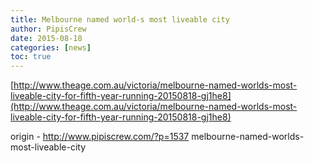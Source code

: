 ```yaml
---
title: Melbourne named world-s most liveable city
author: PipisCrew
date: 2015-08-18
categories: [news]
toc: true
---
```


[http://www.theage.com.au/victoria/melbourne-named-worlds-most-liveable-city-for-fifth-year-running-20150818-gj1he8](http://www.theage.com.au/victoria/melbourne-named-worlds-most-liveable-city-for-fifth-year-running-20150818-gj1he8)

origin - http://www.pipiscrew.com/?p=1537 melbourne-named-worlds-most-liveable-city